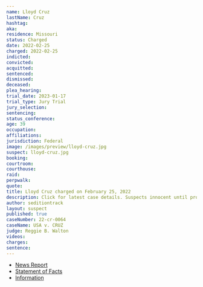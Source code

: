 ```yaml
---
name: Lloyd Cruz
lastName: Cruz
hashtag:
aka:
residence: Missouri
status: Charged
date: 2022-02-25
charged: 2022-02-25
indicted:
convicted:
acquitted:
sentenced:
dismissed:
deceased:
plea_hearing:
trial_date: 2023-01-17
trial_type: Jury Trial
jury_selection:
sentencing:
status_conference:
age: 39
occupation:
affiliations:
jurisdiction: Federal
image: /images/preview/lloyd-cruz.jpg
suspect: lloyd-cruz.jpg
booking:
courtroom:
courthouse:
raid:
perpwalk:
quote:
title: Lloyd Cruz charged on February 25, 2022
description: Click for latest case details. Suspects innocent until proven guilty.
author: seditiontrack
layout: suspect
published: true
caseNumber: 22-cr-0064
caseName: USA v. CRUZ
judge: Reggie B. Walton
videos:
charges:
sentence:
---
```

- [News Report](https://www.kansascity.com/news/politics-government/article259374669.html)
- [Statement of Facts](https://www.justice.gov/usao-dc/case-multi-defendant/file/1481061/download)
- [Information](https://www.justice.gov/usao-dc/case-multi-defendant/file/1481066/download)
